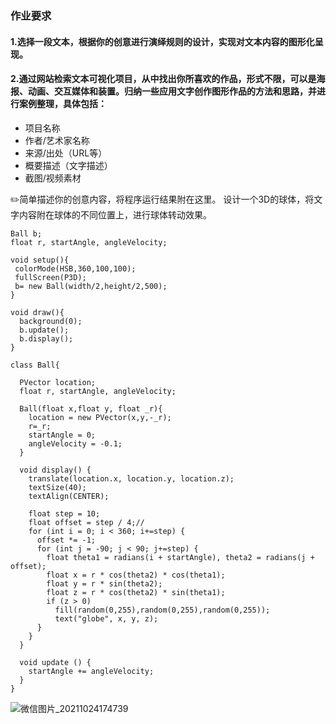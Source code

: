 ### 作业要求
#### 1.选择一段文本，根据你的创意进行演绎规则的设计，实现对文本内容的图形化呈现。
#### 2.通过网站检索文本可视化项目，从中找出你所喜欢的作品，形式不限，可以是海报、动画、交互媒体和装置。归纳一些应用文字创作图形作品的方法和思路，并进行案例整理，具体包括：

- 项目名称
- 作者/艺术家名称
- 来源/出处（URL等）
- 概要描述（文字描述）
- 截图/视频素材

✏️简单描述你的创意内容，将程序运行结果附在这里。
设计一个3D的球体，将文字内容附在球体的不同位置上，进行球体转动效果。
```
Ball b;
float r, startAngle, angleVelocity;

void setup(){
 colorMode(HSB,360,100,100);
 fullScreen(P3D);
 b= new Ball(width/2,height/2,500);
}

void draw(){
  background(0);
  b.update();
  b.display();
}

class Ball{

  PVector location;
  float r, startAngle, angleVelocity;

  Ball(float x,float y, float _r){
    location = new PVector(x,y,-_r);
    r=_r;
    startAngle = 0;
    angleVelocity = -0.1;
  }

  void display() {
    translate(location.x, location.y, location.z);
    textSize(40);
    textAlign(CENTER);

    float step = 10;
    float offset = step / 4;// 
    for (int i = 0; i < 360; i+=step) {
      offset *= -1;
      for (int j = -90; j < 90; j+=step) {
        float theta1 = radians(i + startAngle), theta2 = radians(j + offset);
        float x = r * cos(theta2) * cos(theta1);
        float y = r * sin(theta2);
        float z = r * cos(theta2) * sin(theta1);
        if (z > 0)
          fill(random(0,255),random(0,255),random(0,255));
          text("globe", x, y, z);
      }
    }
  }

  void update () {
    startAngle += angleVelocity;
  }
}
```
![微信图片_20211024174739](https://user-images.githubusercontent.com/91180371/138588915-ad918950-a7b0-45d2-8784-e323a1063d76.png)
